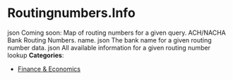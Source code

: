# Routingnumbers.Info


json Coming soon: Map of routing numbers for a given query. ACH/NACHA Bank Routing Numbers.  name. json The bank name for a given routing number data. json All available information for a given routing number lookup
**Categories**:

- [Finance & Economics](https://github/awesome-apis/awesome-apis#finance-and-economics)



